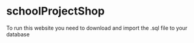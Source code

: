 # schoolProjectShop
To run this website you need to download and import the .sql file to your database
